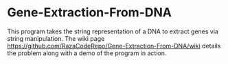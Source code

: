 # Gene-Extraction-From-DNA
This program takes the string representation of a DNA to extract genes via string manipulation.
The wiki page https://github.com/RazaCodeRepo/Gene-Extraction-From-DNA/wiki details the problem along with a demo of the program in action.
